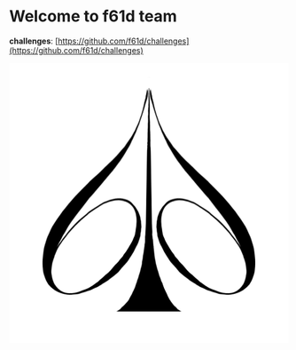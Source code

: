 # Welcome to f61d team

**challenges**: [https://github.com/f61d/challenges](https://github.com/f61d/challenges)

![](/assets/images/61d.png)